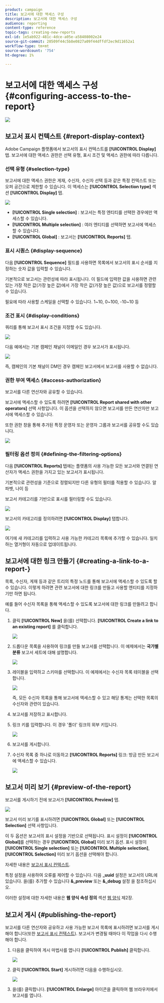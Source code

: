 ```yaml
---
product: campaign
title: 보고서에 대한 액세스 구성
description: 보고서에 대한 액세스 구성
audience: reporting
content-type: reference
topic-tags: creating-new-reports
exl-id: 1e5ab922-481c-4dce-a05e-a58408002e24
source-git-commit: 20509f44c5b8e0827a09f44dffdf2ec9d11652a1
workflow-type: tm+mt
source-wordcount: '754'
ht-degree: 1%

---
```


# 보고서에 대한 액세스 구성{#configuring-access-to-the-report}

![](../../assets/common.svg)

## 보고서 표시 컨텍스트 {#report-display-context}

Adobe Campaign 플랫폼에서 보고서의 표시 컨텍스트를 **[!UICONTROL Display]** 탭. 보고서에 대한 액세스 권한은 선택 유형, 표시 조건 및 액세스 권한에 따라 다릅니다.

### 선택 유형 {#selection-type}

보고서에 대한 액세스 권한은 게재, 수신자, 수신자 선택 등과 같은 특정 컨텍스트 또는 오퍼 공간으로 제한할 수 있습니다. 이 액세스는 **[!UICONTROL Selection type]** 섹션 **[!UICONTROL Display]** 탭.

![](assets/s_ncs_advuser_report_visibility_4.png)

* **[!UICONTROL Single selection]** : 보고서는 특정 엔티티를 선택한 경우에만 액세스할 수 있습니다.
* **[!UICONTROL Multiple selection]** : 여러 엔티티를 선택하면 보고서에 액세스할 수 있습니다.
* **[!UICONTROL Global]** : 보고서는 **[!UICONTROL Reports]** 탭.

### 표시 시퀀스 {#display-sequence}

다음 **[!UICONTROL Sequence]** 필드를 사용하면 목록에서 보고서의 표시 순서를 지정하는 숫자 값을 입력할 수 있습니다.

기본적으로 보고서는 관련성에 따라 표시됩니다. 이 필드에 입력한 값을 사용하면 관련 있는 가장 작은 값(가장 높은 값)에서 가장 작은 값(가장 높은 값)으로 보고서를 정렬할 수 있습니다.

필요에 따라 사용할 스케일을 선택할 수 있습니다. 1~10, 0~100, -10~10 등

### 조건 표시 {#display-conditions}

쿼리를 통해 보고서 표시 조건을 지정할 수도 있습니다.

![](assets/s_ncs_advuser_report_visibility_5.png)

다음 예에서는 기본 캠페인 채널이 이메일인 경우 보고서가 표시됩니다.

![](assets/s_ncs_advuser_report_visibility_6.png)

즉, 캠페인의 기본 채널이 DM인 경우 캠페인 보고서에서 보고서를 사용할 수 없습니다.

### 권한 부여 액세스 {#access-authorization}

보고서를 다른 연산자와 공유할 수 있습니다.

보고서에 액세스할 수 있도록 하려면 **[!UICONTROL Report shared with other operators]** 선택 사항입니다. 이 옵션을 선택하지 않으면 보고서를 만든 연산자만 보고서에 액세스할 수 있습니다.

또한 권한 창을 통해 추가된 특정 운영자 또는 운영자 그룹과 보고서를 공유할 수도 있습니다.

![](assets/s_ncs_advuser_report_visibility_8.png)

### 필터링 옵션 정의 {#defining-the-filtering-options}

다음 **[!UICONTROL Reports]** 탭에는 플랫폼의 사용 가능한 모든 보고서와 연결된 연산자가 액세스 권한을 가지고 있는 보고서가 표시됩니다.

기본적으로 관련성을 기준으로 정렬되지만 다른 유형의 필터를 적용할 수 있습니다. 알파벳, 나이 등

보고서 카테고리를 기반으로 표시를 필터링할 수도 있습니다.

![](assets/report_ovv_select_type.png)

보고서의 카테고리를 정의하려면 **[!UICONTROL Display]** 탭합니다.

![](assets/report_select_category.png)

여기에 새 카테고리를 입력하고 사용 가능한 카테고리 목록에 추가할 수 있습니다. 일치하는 열거형이 자동으로 업데이트됩니다.

## 보고서에 대한 링크 만들기 {#creating-a-link-to-a-report-}

목록, 수신자, 게재 등과 같은 트리의 특정 노드를 통해 보고서에 액세스할 수 있도록 할 수 있습니다. 이렇게 하려면 관련 보고서에 대한 링크를 만들고 사용할 엔티티를 지정하기만 하면 됩니다.

예를 들어 수신자 목록을 통해 액세스할 수 있도록 보고서에 대한 링크를 만들려고 합니다.

1. 클릭 **[!UICONTROL New]** 을(를) 선택합니다. **[!UICONTROL Create a link to an existing report]** 를 클릭합니다.

   ![](assets/s_ncs_advuser_report_wizard_link_01.png)

1. 드롭다운 목록을 사용하여 링크를 만들 보고서를 선택합니다. 이 예제에서는 **국가별 분류** 보고서 세트에 대해 설명합니다.

   ![](assets/s_ncs_advuser_report_wizard_link_02.png)

1. 레이블을 입력하고 스키마를 선택합니다. 이 예제에서는 수신자 목록 테이블을 선택합니다.

   ![](assets/s_ncs_advuser_report_wizard_link_03.png)

   즉, 모든 수신자 목록을 통해 보고서에 액세스할 수 있고 해당 통계는 선택한 목록의 수신자와 관련이 있습니다.

1. 보고서를 저장하고 표시합니다.
1. 링크 키를 입력합니다. 이 경우 &#39;폴더&#39; 링크의 외부 키입니다.

   ![](assets/s_ncs_advuser_report_wizard_link_04.png)

1. 보고서를 게시합니다.
1. 수신자 목록 중 하나로 이동하고 **[!UICONTROL Reports]** 링크: 방금 만든 보고서에 액세스할 수 있습니다.

   ![](assets/s_ncs_advuser_report_wizard_link_05.png)

## 보고서 미리 보기 {#preview-of-the-report}

보고서를 게시하기 전에 보고서가 **[!UICONTROL Preview]** 탭.

![](assets/s_ncs_advuser_report_preview_01.png)

보고서 미리 보기를 표시하려면 **[!UICONTROL Global]** 또는 **[!UICONTROL Selection]** 선택 사항입니다.

이 두 옵션은 보고서의 표시 설정을 기반으로 선택됩니다. 표시 설정이 **[!UICONTROL Global]**&#x200B;를 선택하는 경우 **[!UICONTROL Global]** 미리 보기 옵션. 표시 설정이 **[!UICONTROL Single selection]** 또는 **[!UICONTROL Multiple selection]**, **[!UICONTROL Selection]** 미리 보기 옵션을 선택해야 합니다.

자세한 내용은 [보고서 표시 컨텍스트](#report-display-context).

특정 설정을 사용하여 오류를 제어할 수 있습니다. 다음 **_uuid** 설정은 보고서의 URL에 있습니다. 을(를) 추가할 수 있습니다 **&amp;_preview** 또는 **&amp;_debug** 설정 을 참조하십시오.

이러한 설정에 대한 자세한 내용은 **웹 양식 속성 정의** 섹션 [웹 양식](../../web/using/about-web-forms.md) 제2장.

## 보고서 게시 {#publishing-the-report}

보고서를 다른 연산자와 공유하고 사용 가능한 보고서 목록에 표시하려면 보고서를 게시해야 합니다(또한 [보고서 표시 컨텍스트](#report-display-context)). 보고서가 변경될 때마다 이 작업을 다시 수행해야 합니다.

1. 다음을 클릭하여 게시 마법사를 엽니다 **[!UICONTROL Publish]** 클릭합니다.

   ![](assets/s_ncs_advuser_report_publish_01.png)

1. 클릭 **[!UICONTROL Start]** 게시하려면 다음을 수행하십시오.

   ![](assets/s_ncs_advuser_report_publish_02.png)

1. 을(를) 클릭합니다. **[!UICONTROL Enlarge]** 아이콘을 클릭하여 웹 브라우저에서 보고서를 엽니다.
